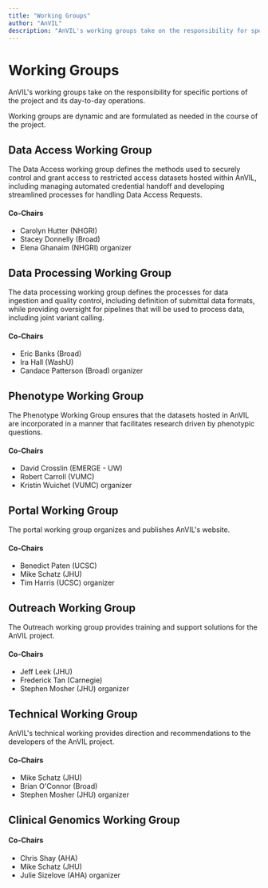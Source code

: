 ```yaml
---
title: "Working Groups"
author: "AnVIL"
description: "AnVIL's working groups take on the responsibility for specific portions of the project and its day-to-day operations."
---
```


# Working Groups

<hero>AnVIL's working groups take on the responsibility for specific portions of the project and its day-to-day operations.</hero>

Working groups are dynamic and are formulated as needed in the course of the project.

## Data Access Working Group

The Data Access working group defines the methods used to securely control and grant access to restricted access datasets hosted within AnVIL, including managing automated credential handoff and developing streamlined processes for handling Data Access Requests.

#### Co-Chairs

- Carolyn Hutter (NHGRI)
- Stacey Donnelly (Broad)
- Elena Ghanaim (NHGRI) organizer

## Data Processing Working Group

The data processing working group defines the processes for data ingestion and quality control, including definition of submittal data formats, while providing oversight for pipelines that will be used to process data, including joint variant calling.

#### Co-Chairs

- Eric Banks (Broad)
- Ira Hall (WashU)
- Candace Patterson (Broad) organizer

## Phenotype Working Group

The Phenotype Working Group ensures that the datasets hosted in AnVIL are incorporated in a manner that facilitates research driven by phenotypic questions.

#### Co-Chairs

- David Crosslin (EMERGE - UW)
- Robert Carroll (VUMC)
- Kristin Wuichet (VUMC) organizer

## Portal Working Group

The portal working group organizes and publishes AnVIL's website.

#### Co-Chairs

- Benedict Paten (UCSC)
- Mike Schatz (JHU)
- Tim Harris (UCSC) organizer

## Outreach Working Group

The Outreach working group provides training and support solutions for the AnVIL project.

#### Co-Chairs

- Jeff Leek (JHU)
- Frederick Tan (Carnegie)
- Stephen Mosher (JHU) organizer

## Technical Working Group

AnVIL's technical working provides direction and recommendations to the developers of the AnVIL project.

#### Co-Chairs

- Mike Schatz (JHU)
- Brian O'Connor (Broad)
- Stephen Mosher (JHU) organizer

## Clinical Genomics Working Group

#### Co-Chairs

- Chris Shay (AHA)
- Mike Schatz (JHU)
- Julie Sizelove (AHA) organizer
